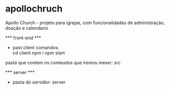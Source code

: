 # apollochruch

Apollo Church - projeto para igrejas, com funcionalidades de administração, doação e calendario 


*** front-end ***
- past client
    comandos:   
    cd client
    npm i
    npm start

pasta que contem os conteudos que iremos mexer: src


*** server ***
- pasta do servidor: server